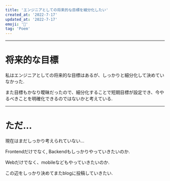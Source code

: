 ```yaml
---
title: 'エンジニアとしての将来的な目標を細分化したい'
created_at: '2022-7-17'
updated_at: '2022-7-17'
emoji: '🤔'
tag: 'Poem'
---
```


***
# 将来的な目標
私はエンジニアとしての将来的な目標はあるが、しっかりと細分化して決めていなかった. 

また目標もかなり曖昧だったので、細分化することで短期目標が設定でき、今やるべきことを明確化できるのではないかと考えている.

***
# ただ...
現在はまだしっかり考えられていない...

Frontendだけでなく, Backendもしっかりやっていきたいのか.

Webだけでなく、mobileなどもやっていきたいのか.

この辺をしっかり決めてまたblogに投稿していきたい.

